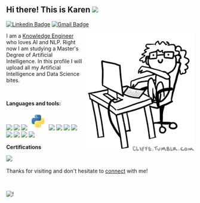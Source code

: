 ## Hi there! This is Karen <img src="https://media.giphy.com/media/hvRJCLFzcasrR4ia7z/giphy.gif" width="25px">

[![Linkedin Badge](https://img.shields.io/badge/-koliveros-blue?style=flat&logo=Linkedin&logoColor=white&link=https://www.linkedin.com/in/karen-oliveros-felez-757bba121/)](https://www.linkedin.com/in/karen-oliveros-felez-757bba121/)
[![Gmail Badge](https://img.shields.io/badge/-oliverosfelez-c14438?style=flat&logo=Gmail&logoColor=white&link=mailto:oliverosfelez@gmail.com)](mailto:oliverosfelez@gmail.com)


<img align="right" alt="GIF" src="https://github.com/koliverosf/koliverosf/blob/main/3Ayb.gif?raw=true" width="300" height="320" />
 
I am a [Knowledge Engineer](https://github.com/koliverosf) who loves AI and NLP. Right now I am studying a Master's Degree of Artificial Intelligence. In this profile I will upload all my Artificial Intelligence and Data Science bites. 

<br />

**Languages and tools:**

<code><img height="50" src="https://img.icons8.com/external-tal-revivo-color-tal-revivo/50/000000/external-neo4j-a-graph-database-management-system-developed-logo-color-tal-revivo.png"></code>
<code><img height="50" src="https://img.icons8.com/color/48/000000/graphql.png"></code>
<code><img height="50" src="https://img.icons8.com/color/50/000000/gremlin.png"></code>
<code><img height="50" src="https://raw.githubusercontent.com/github/explore/80688e429a7d4ef2fca1e82350fe8e3517d3494d/topics/python/python.png"></code>
<code><img height="50" src="https://img.icons8.com/fluency/50/000000/mysql-logo.png"></code>
<code><img height="50" src="https://img.icons8.com/color/48/000000/postgreesql.png"></code>
<code><img height="50" src="https://img.icons8.com/color/48/000000/git.png"></code>
<code><img height="50" src="https://raw.githubusercontent.com/jmnote/z-icons/master/svg/bash.svg"></code>
<code><img height="50" src="https://upload.wikimedia.org/wikipedia/commons/f/f3/Rdf_logo.svg"></code>
<code><img height="50" src="https://icons.iconarchive.com/icons/papirus-team/papirus-apps/256/protege-icon.png"></code>
<code><img height="50" src="https://upload.wikimedia.org/wikipedia/commons/d/d2/Marklogic-logo.PNG"></code>
<code><img height="50" src="https://upload.wikimedia.org/wikipedia/commons/2/2d/Tensorflow_logo.svg"></code>


**Certifications**

[<code><img height="110" src="https://images.credly.com/size/110x110/images/be8fcaeb-c769-4858-b567-ffaaa73ce8cf/image.png"></code>](https://www.credly.com/earner/earned/badge/9e6c0f06-08cc-46b2-9457-c5a147bcaa40)


Thanks for visiting and don't hesitate to [connect](https://www.linkedin.com/in/karen-oliveros-felez-757bba121/) with me!

<br />



![!](https://komarev.com/ghpvc/?username=koliverosf&color=blueviolet&label=Visitors)
